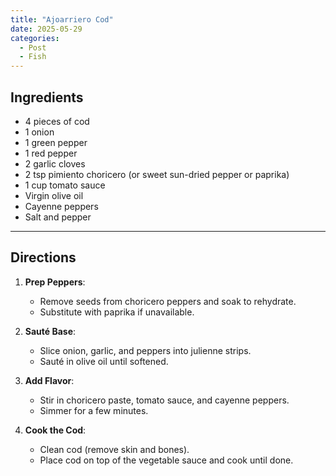 ```yaml
---
title: "Ajoarriero Cod"  
date: 2025-05-29 
categories:  
  - Post  
  - Fish  
---
```


## Ingredients  

- 4 pieces of cod  
- 1 onion  
- 1 green pepper  
- 1 red pepper  
- 2 garlic cloves  
- 2 tsp pimiento choricero (or sweet sun-dried pepper or paprika)  
- 1 cup tomato sauce  
- Virgin olive oil  
- Cayenne peppers  
- Salt and pepper  

---

## Directions  

1. **Prep Peppers**:  
   - Remove seeds from choricero peppers and soak to rehydrate.  
   - Substitute with paprika if unavailable.  

2. **Sauté Base**:  
   - Slice onion, garlic, and peppers into julienne strips.  
   - Sauté in olive oil until softened.  

3. **Add Flavor**:  
   - Stir in choricero paste, tomato sauce, and cayenne peppers.  
   - Simmer for a few minutes.  

4. **Cook the Cod**:  
   - Clean cod (remove skin and bones).  
   - Place cod on top of the vegetable sauce and cook until done.
